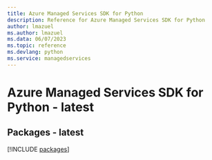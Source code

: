 ```yaml
---
title: Azure Managed Services SDK for Python
description: Reference for Azure Managed Services SDK for Python
author: lmazuel
ms.author: lmazuel
ms.data: 06/07/2023
ms.topic: reference
ms.devlang: python
ms.service: managedservices
---
```

# Azure Managed Services SDK for Python - latest
## Packages - latest
[!INCLUDE [packages](managed-services-index.md)]